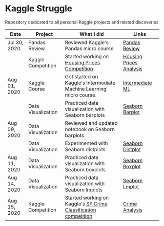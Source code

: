 # Kaggle Struggle
Repository dedicated to all personal Kaggle projects and related discoveries

| Date          | Project         | What I did                                                           | Links        |
|---------------|-----------------|----------------------------------------------------------------------|--------------|
| Jul 30, 2020 | Pandas Review | Reviewed Kaggle's Pandas micro course | [Pandas Review](kaggle-courses/Pandas.ipynb) |
| | Kaggle Competition | Started working on [Housing Prices Competition](https://www.kaggle.com/c/home-data-for-ml-course/overview) | [Housing Prices Analysis](HousingPrices/housing-prices_.ipynb) |
| Aug 01, 2020 | Kaggle Course | Got started on Kaggle's Intermediate Machine Learning micro course. | [Intermediate ML](@kaggle-courses/Intermediate-Machine-Learning.ipynb) |
| | Data Visualization | Practiced data visualization with Seaborn barplots | [Seaborn Barplot](https://github.com/imeugeneco/seaborn/blob/master/seaborn-barplot.ipynb) |
| Aug 09, 2020 | Data Visualization | Reviewed and updated notebook on Seaborn barplots | |
| | Data Visualization | Experimented with Seaborn distplots | [Seaborn Distplot](https://github.com/imeugeneco/seaborn/blob/master/seaborn-distplot.ipynb) |
| Aug 11, 2020 | Data Visualization | Practiced data visualization with Seaborn boxplots | [Seaborn Boxplot](https://github.com/imeugeneco/seaborn/blob/master/seaborn-boxplot.ipynb) |
| Aug 14, 2020 | Data Visualization | Practiced data visualization with Seaborn lmplots | [Seaborn Lmplot](https://github.com/imeugeneco/seaborn/blob/master/seaborn-lmplot.ipynb) |
| Aug 15, 2020 | Kaggle Competition | Started working on Kaggle's [SF Crime Classification competition](https://www.kaggle.com/c/sf-crime) | [Crime Analysis](https://github.com/imeugeneco/kaggle-struggle/blob/master/sf-crime/understandingData.ipynb)
